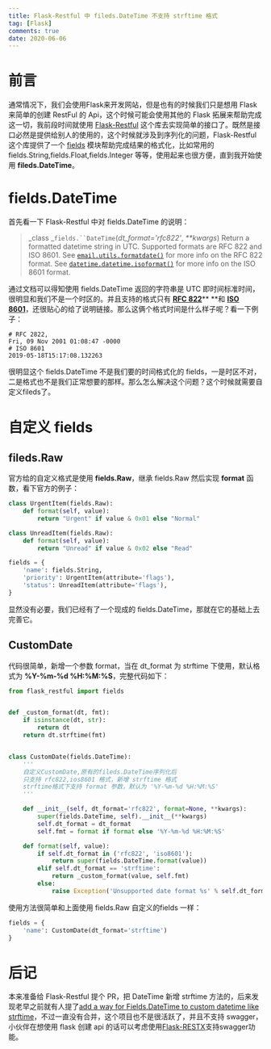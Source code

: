 ```yaml
---
title: Flask-Restful 中 fileds.DateTime 不支持 strftime 格式
tag: [Flask]
comments: true
date: 2020-06-06
---
```


# 前言
通常情况下，我们会使用Flask来开发网站，但是也有的时候我们只是想用 Flask 来简单的创建 RestFul 的 Api，这个时候可能会使用其他的 Flask 拓展来帮助完成这一切，我前段时间就使用 [Flask-Restful](https://github.com/flask-restful/flask-restful) 这个库去实现简单的接口了。既然是接口必然是提供给别人的使用的，这个时候就涉及到序列化的问题，Flask-Restful 这个库提供了一个 [fields](https://flask-restful.readthedocs.io/en/latest/api.html#module-fields) 模块帮助完成结果的格式化，比如常用的 fields.String,fields.Float,fields.Integer 等等，使用起来也很方便，直到我开始使用 **fileds.DateTime**。


# fields.DateTime
首先看一下 Flask-Restful 中对 fields.DateTime 的说明：
> _class _`fields.``DateTime`(_dt_format='rfc822'_, _**kwargs_)
> Return a formatted datetime string in UTC. Supported formats are RFC 822 and ISO 8601.
> See [`email.utils.formatdate()`](https://docs.python.org/3/library/email.utils.html#email.utils.formatdate) for more info on the RFC 822 format.
> See [`datetime.datetime.isoformat()`](https://docs.python.org/3/library/datetime.html#datetime.datetime.isoformat) for more info on the ISO 8601 format.

通过文档可以得知使用 fields.DateTime 返回的字符串是 UTC 即时间标准时间，很明显和我们不是一个时区的。并且支持的格式只有 [**RFC 822**](https://baike.baidu.com/item/RFC%20822/1468155?fr=aladdin)** **和 **[ISO 8601](https://baike.baidu.com/item/ISO%208601/3910715?fr=aladdin)**，还很贴心的给了说明链接。那么这俩个格式时间是什么样子呢？看一下例子：
```
# RFC 2822,
Fri, 09 Nov 2001 01:08:47 -0000
# ISO 8601
2019-05-18T15:17:08.132263
```
很明显这个 fields.DateTime 不是我们要的时间格式化的 fields，一是时区不对，二是格式也不是我们正常想要的那样。那么怎么解决这个问题？这个时候就需要自定义fileds了。


# 自定义 fields
## fileds.Raw 
官方给的自定义格式是使用 **fields.Raw**，继承 fields.Raw 然后实现 **format** 函数，看下官方的例子：
```python
class UrgentItem(fields.Raw):
    def format(self, value):
        return "Urgent" if value & 0x01 else "Normal"

class UnreadItem(fields.Raw):
    def format(self, value):
        return "Unread" if value & 0x02 else "Read"

fields = {
    'name': fields.String,
    'priority': UrgentItem(attribute='flags'),
    'status': UnreadItem(attribute='flags'),
}
```
显然没有必要，我们已经有了一个现成的 fields.DateTime，那就在它的基础上去完善它。
## CustomDate
代码很简单，新增一个参数 format，当在 dt_format 为 strftime 下使用，默认格式为 **%Y-%m-%d %H:%M:%S**，完整代码如下：
```python
from flask_restful import fields


def _custom_format(dt, fmt):
    if isinstance(dt, str):
        return dt
    return dt.strftime(fmt)


class CustomDate(fields.DateTime):
    '''
    自定义CustomDate,原有的fileds.DateTime序列化后
    只支持 rfc822,ios8601 格式，新增 strftime 格式
    strftime格式下支持 format 参数，默认为 '%Y-%m-%d %H:%M:%S'
    '''

    def __init__(self, dt_format='rfc822', format=None, **kwargs):
        super(fields.DateTime, self).__init__(**kwargs)
        self.dt_format = dt_format
        self.fmt = format if format else '%Y-%m-%d %H:%M:%S'

    def format(self, value):
        if self.dt_format in ('rfc822', 'iso8601'):
            return super(fields.DateTime.format(value))
        elif self.dt_format == 'strftime':
            return _custom_format(value, self.fmt)
        else:
            raise Exception('Unsupported date format %s' % self.dt_format)
```
使用方法很简单和上面使用 fields.Raw 自定义的fields 一样：


```python
fields = {
    'name': CustomDate(dt_format='strftime')
}
```


# 后记
本来准备给 Flask-Restful 提个 PR，把 DateTime 新增 strftime 方法的，后来发现老早之前就有人提了[add a way for Fields.DateTime to custom datetime like strftime](https://github.com/flask-restful/flask-restful/pull/624)，不过一直没有合并，这个项目也不是很活跃了，并且不支持 swagger，小伙伴在想使用 flask 创建 api 的话可以考虑使用[Flask-RESTX](https://github.com/python-restx/flask-restx)支持swagger功能。